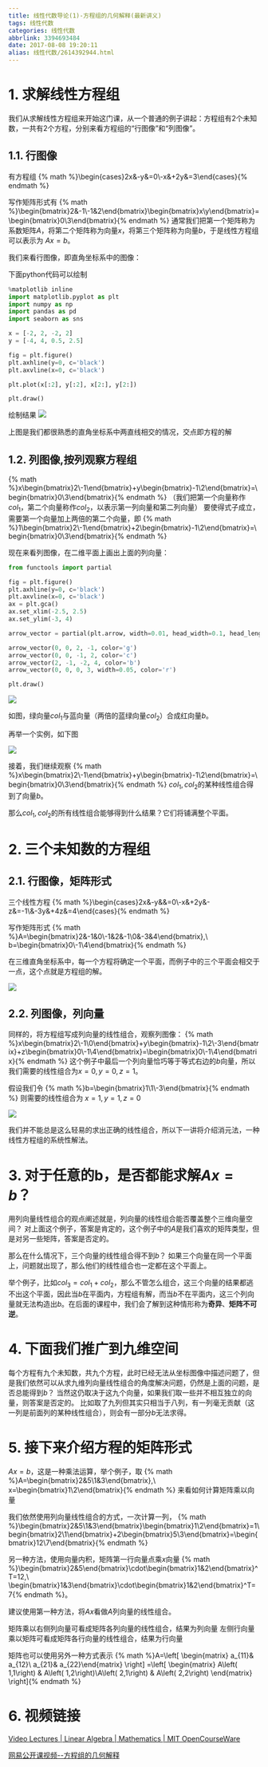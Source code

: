 ```yaml
---
title: 线性代数导论(1)-方程组的几何解释(最新讲义)
tags: 线性代数
categories: 线性代数
abbrlink: 3394693484
date: 2017-08-08 19:20:11
alias: 线性代数/2614392944.html
---
```


<!-- toc -->
<!-- more -->

# 1. 求解线性方程组

我们从求解线性方程组来开始这门课，从一个普通的例子讲起：方程组有2个未知数，一共有2个方程，分别来看方程组的“行图像”和“列图像”。

## 1.1. 行图像

有方程组
{% math %}\begin{cases}2x&-y&=0\\-x&+2y&=3\end{cases}{% endmath %}

写作矩阵形式有
{% math %}\begin{bmatrix}2&-1\\-1&2\end{bmatrix}\begin{bmatrix}x\\y\end{bmatrix}=\begin{bmatrix}0\\3\end{bmatrix}{% endmath %}
通常我们把第一个矩阵称为系数矩阵$A$，将第二个矩阵称为向量$x$，将第三个矩阵称为向量$b$，于是线性方程组可以表示为 $Ax=b$。

我们来看行图像，即直角坐标系中的图像：

下面python代码可以绘制
```python
%matplotlib inline
import matplotlib.pyplot as plt
import numpy as np
import pandas as pd
import seaborn as sns

x = [-2, 2, -2, 2]
y = [-4, 4, 0.5, 2.5]

fig = plt.figure()
plt.axhline(y=0, c='black')
plt.axvline(x=0, c='black')

plt.plot(x[:2], y[:2], x[2:], y[2:])

plt.draw()
```
绘制结果
![](3394693484_linear.png)

上图是我们都很熟悉的直角坐标系中两直线相交的情况，交点即方程的解

## 1.2. 列图像,按列观察方程组

{% math %}x\begin{bmatrix}2\\-1\end{bmatrix}+y\begin{bmatrix}-1\\2\end{bmatrix}=\begin{bmatrix}0\\3\end{bmatrix}{% endmath %}
（我们把第一个向量称作$col_1$，第二个向量称作$col_2$，以表示第一列向量和第二列向量）
要使得式子成立，需要第一个向量加上两倍的第二个向量，即
{% math %}1\begin{bmatrix}2\\-1\end{bmatrix}+2\begin{bmatrix}-1\\2\end{bmatrix}=\begin{bmatrix}0\\3\end{bmatrix}{% endmath %}

现在来看列图像，在二维平面上画出上面的列向量：
```python
from functools import partial

fig = plt.figure()
plt.axhline(y=0, c='black')
plt.axvline(x=0, c='black')
ax = plt.gca()
ax.set_xlim(-2.5, 2.5)
ax.set_ylim(-3, 4)

arrow_vector = partial(plt.arrow, width=0.01, head_width=0.1, head_length=0.2, length_includes_head=True)

arrow_vector(0, 0, 2, -1, color='g')
arrow_vector(0, 0, -1, 2, color='c')
arrow_vector(2, -1, -2, 4, color='b')
arrow_vector(0, 0, 0, 3, width=0.05, color='r')

plt.draw()
```

![](3394693484_linearcol.png)

如图，绿向量$col_1$与蓝向量（两倍的蓝绿向量$col_2$）合成红向量$b$。

再举一个实例，如下图

![](3394693484_addtion.png)

接着，我们继续观察
{% math %}x\begin{bmatrix}2\\-1\end{bmatrix}+y\begin{bmatrix}-1\\2\end{bmatrix}=\begin{bmatrix}0\\3\end{bmatrix}{% endmath %}
$col_1,col_2$的某种线性组合得到了向量$b$。

那么$col_1,col_2$的所有线性组合能够得到什么结果？它们将铺满整个平面。

# 2. 三个未知数的方程组

## 2.1. 行图像，矩阵形式

三个线性方程
{% math %}\begin{cases}2x&-y&&=0\\-x&+2y&-z&=-1\\&-3y&+4z&=4\end{cases}{% endmath %}

写作矩阵形式
{% math %}A=\begin{bmatrix}2&-1&0\\-1&2&-1\\0&-3&4\end{bmatrix},\ b=\begin{bmatrix}0\\-1\\4\end{bmatrix}{% endmath %}

在三维直角坐标系中，每一个方程将确定一个平面，而例子中的三个平面会相交于一点，这个点就是方程组的解。

![](3394693484_Rowpicture.png)

## 2.2. 列图像，列向量

同样的，将方程组写成列向量的线性组合，观察列图像：
{% math %}x\begin{bmatrix}2\\-1\\0\end{bmatrix}+y\begin{bmatrix}-1\\2\\-3\end{bmatrix}+z\begin{bmatrix}0\\-1\\4\end{bmatrix}=\begin{bmatrix}0\\-1\\4\end{bmatrix}{% endmath %}
这个例子中最后一个列向量恰巧等于等式右边的$b$向量，所以我们需要的线性组合为$x=0,y=0,z=1$。

假设我们令
{% math %}b=\begin{bmatrix}1\\1\\-3\end{bmatrix}{% endmath %}
则需要的线性组合为
$x=1,y=1,z=0$

![](3394693484_Columnpicture.png)

我们并不能总是这么轻易的求出正确的线性组合，所以下一讲将介绍消元法，一种线性方程组的系统性解法。

# 3. 对于任意的b，是否都能求解$Ax=b$？

用列向量线性组合的观点阐述就是，列向量的线性组合能否覆盖整个三维向量空间？
对上面这个例子，答案是肯定的，这个例子中的$A$是我们喜欢的矩阵类型，但是对另一些矩阵，答案是否定的。

那么在什么情况下，三个向量的线性组合得不到$b$？
如果三个向量在同一个平面上，问题就出现了，那么他们的线性组合也一定都在这个平面上。

举个例子，比如$col_3=col_1+col_2$，那么不管怎么组合，这三个向量的结果都逃不出这个平面，因此当$b$在平面内，方程组有解，而当$b$不在平面内，这三个列向量就无法构造出$b$。在后面的课程中，我们会了解到这种情形称为**奇异**、**矩阵不可逆**。

# 4. 下面我们推广到九维空间

每个方程有九个未知数，共九个方程，此时已经无法从坐标图像中描述问题了，但是我们依然可以从求九维列向量线性组合的角度解决问题，仍然是上面的问题，是否总能得到$b$？
当然这仍取决于这九个向量，如果我们取一些并不相互独立的向量，则答案是否定的。
比如取了九列但其实只相当于八列，有一列毫无贡献（这一列是前面列的某种线性组合），则会有一部分$b$无法求得。

# 5. 接下来介绍方程的矩阵形式

$Ax=b$，这是一种乘法运算，举个例子，取
{% math %}A=\begin{bmatrix}2&5\\1&3\end{bmatrix},\ x=\begin{bmatrix}1\\2\end{bmatrix}{% endmath %}
来看如何计算矩阵乘以向量

我们依然使用列向量线性组合的方式，一次计算一列，
{% math %}\begin{bmatrix}2&5\\1&3\end{bmatrix}\begin{bmatrix}1\\2\end{bmatrix}=1\begin{bmatrix}2\\1\end{bmatrix}+2\begin{bmatrix}5\\3\end{bmatrix}=\begin{bmatrix}12\\7\end{bmatrix}{% endmath %}

另一种方法，使用向量内积，矩阵第一行向量点乘$x$向量
{% math %}\begin{bmatrix}2&5\end{bmatrix}\cdot\begin{bmatrix}1&2\end{bmatrix}^T=12,\ \begin{bmatrix}1&3\end{bmatrix}\cdot\begin{bmatrix}1&2\end{bmatrix}^T=7{% endmath %}。

建议使用第一种方法，将$Ax$看做$A$列向量的线性组合。

矩阵乘以右侧列向量可看成矩阵各列向量的线性组合，结果为列向量
左侧行向量乘以矩阵可看成矩阵各行向量的线性组合，结果为行向量

矩阵也可以使用另外一种方式表示
{% math %}A=\left[ \begin{matrix} a_{11}& a_{12}\\ a_{21}& a_{22}\end{matrix} \right] =\left[ \begin{matrix} A\left( 1,1\right) & A\left( 1,2\right)\\A\left( 2,1\right) & A\left( 2,2\right) \end{matrix} \right]{% endmath %}

# 6. 视频链接
[Video Lectures | Linear Algebra | Mathematics | MIT OpenCourseWare](https://ocw.mit.edu/courses/mathematics/18-06-linear-algebra-spring-2010/video-lectures/)

[网易公开课视频--方程组的几何解释](http://open.163.com/movie/2010/11/7/3/M6V0BQC4M_M6V29E773.html)